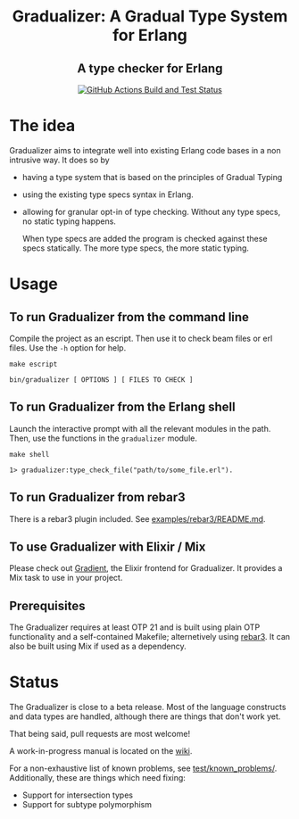 <h1 align="center">Gradualizer: A Gradual Type System for Erlang</h1>
<h2 align="center">A type checker for Erlang</h2>
<p align="center">
  <a href="https://github.com/josefs/Gradualizer/actions/workflows/build-and-test.yml">
    <img src="https://github.com/josefs/Gradualizer/actions/workflows/build-and-test.yml/badge.svg"
         alt="GitHub Actions Build and Test Status" />
  </a>
</p>

# The idea

Gradualizer aims to integrate well into existing Erlang code bases in a non intrusive way. It does so by

* having a type system that is based on the principles of Gradual Typing
* using the existing type specs syntax in Erlang.
* allowing for granular opt-in of type checking. Without any type specs, no static typing happens.

  When type specs are added the program is checked against
  these specs statically. The more type specs, the more static typing.

# Usage

## To run Gradualizer from the command line

Compile the project as an escript. Then use it to check beam files or erl
files. Use the `-h` option for help.

    make escript

    bin/gradualizer [ OPTIONS ] [ FILES TO CHECK ]

## To run Gradualizer from the Erlang shell

Launch the interactive prompt with all the relevant modules in the path. Then,
use the functions in the `gradualizer` module.

    make shell

    1> gradualizer:type_check_file("path/to/some_file.erl").

## To run Gradualizer from rebar3

There is a rebar3 plugin included. See [examples/rebar3/README.md](examples/rebar3/README.md).

## To use Gradualizer with Elixir / Mix

Please check out [Gradient](https://github.com/esl/gradient), the Elixir frontend for Gradualizer.
It provides a Mix task to use in your project.

## Prerequisites

The Gradualizer requires at least OTP 21 and is built using plain OTP
functionality and a self-contained Makefile; alternetively using
[rebar3](https://www.rebar3.org/). It can also be built using Mix if
used as a dependency.

# Status

The Gradualizer is close to a beta release. Most of the language constructs and
data types are handled, although there are things that don't work yet.

That being said, pull requests are most welcome!

A work-in-progress manual is located on the
[wiki](https://github.com/josefs/Gradualizer/wiki).

For a non-exhaustive list of known problems, see [test/known_problems/](test/known_problems/).
Additionally, these are things which need fixing:

* Support for intersection types
* Support for subtype polymorphism
